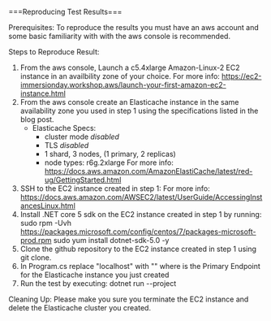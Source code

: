 ===Reproducing Test Results===

Prerequisites:
    To reproduce the results you must have an aws account and
    some basic familiarity with with the aws console is recommended.

Steps to Reproduce Result:
1) From the aws console, Launch a c5.4xlarge Amazon-Linux-2 EC2 instance in an availbility zone of your choice.
    For more info: https://ec2-immersionday.workshop.aws/launch-your-first-amazon-ec2-instance.html
2) From the aws console create an Elasticache instance in the same availability zone you used in step 1 using the specifications listed in the blog post.
    * Elasticache Specs:
        * cluster mode *disabled*
        * TLS *disabled*
        * 1 shard, 3 nodes, (1 primary, 2 replicas)
        * node types: r6g.2xlarge
    For more info: https://docs.aws.amazon.com/AmazonElastiCache/latest/red-ug/GettingStarted.html
3) SSH to the EC2 instance created in step 1:
    For more info: https://docs.aws.amazon.com/AWSEC2/latest/UserGuide/AccessingInstancesLinux.html
4) Install .NET core 5 sdk on the EC2 instance created in step 1 by running:
        sudo rpm -Uvh https://packages.microsoft.com/config/centos/7/packages-microsoft-prod.rpm
        sudo yum install dotnet-sdk-5.0 -y
5) Clone the github repository to the EC2 instance created in step 1 using git clone.
6) In Program.cs replace "localhost" with "<Primary Endpoint>"
    where <Primary Endpoint> is the Primary Endpoint for the Elasticache instance you just created
7) Run the test by executing: dotnet run --project <Path to StackExchangeRedis folder>

Cleaning Up:
Please make you sure you terminate the EC2 instance and delete the Elasticache cluster you created.
